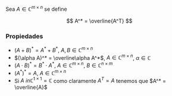 Sea $A \in \mathbb{C}^{m \times n}$ se define 

$$ A^* = \overline{A^T} $$

### Propiedades
 * $(A + B)^* = A^* + B^*$, $A, B \in \mathbb{C}^{m \times n}$
 * $(\alpha A)^* = \overline\alpha A^*$, $A \in \mathbb{C}^{m \times n}$, $\alpha \in \mathbb{C}$
 * $(A \cdot B)^* = B^* \cdot A^*$, $A \in \mathbb{C}^{m \times n}$, $B \in \mathbb{C}^{n \times m}$
 * $(A^*)^* = A$, $A \in \mathbb{C}^{m \times n}$
 * Si $A \ in \mathbb{C}^{1 \times 1} = \mathbb{C}$ como claramente $A^T = A$ tenemos que $A^* = \overline{A}$